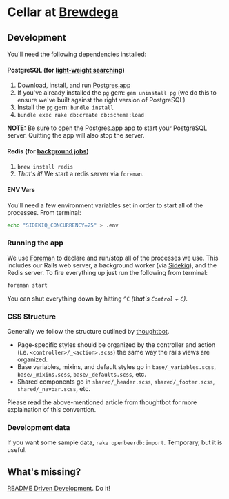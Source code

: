 # Cellar at [Brewdega](http://brewdega.com)

## Development

You'll need the following dependencies installed:

#### PostgreSQL (for [light-weight searching][texticle])
  1. Download, install, and run [Postgres.app][postgres.app]
  1. If you've already installed the `pg` gem: `gem uninstall pg` (we do this
     to ensure we've built against the right version of PostgreSQL)
  1. Install the `pg` gem: `bundle install`
  1. `bundle exec rake db:create db:schema:load`

**NOTE:** Be sure to open the Postgres.app app to start your PostgreSQL server.
Quitting the app will also stop the server.

#### Redis (for [background jobs][sidekiq])
  1. `brew install redis`
  1. _That's it!_ We start a redis server via `foreman`.

#### ENV Vars

You'll need a few environment variables set in order to start all of the
processes. From terminal:

```bash
echo "SIDEKIQ_CONCURRENCY=25" > .env
```

### Running the app

We use [Foreman][foreman] to declare and run/stop all of the processes we use.
This includes our Rails web server, a background worker (via
[Sidekiq][sidekiq]), and the Redis server. To fire everything up just run the
following from terminal:

```bash
foreman start
```

You can shut everything down by hitting `^C` _(that's `Control` + `C`)_.

### CSS Structure

Generally we follow the structure outlined by [thoughtbot][thoughtbot-css].

  * Page-specific styles should be organized by the controller and action (i.e.
    `<controller>/_<action>.scss`) the same way the rails views are organized.
  * Base variables, mixins, and default styles go in `base/_variables.scss`,
    `base/_mixins.scss`, `base/_defaults.scss`, etc.
  * Shared components go in `shared/_header.scss`, `shared/_footer.scss`,
    `shared/_navbar.scss`, etc.

Please read the above-mentioned article from thoughtbot for more explaination
of this convention.

### Development data

If you want some sample data, `rake openbeerdb:import`. Temporary, but it is
useful.

## What's missing?

[README Driven Development][rdd]. Do it!


[foreman]: https://devcenter.heroku.com/articles/procfile/
[postgres.app]: http://postgresapp.com/
[rdd]: http://tom.preston-werner.com/2010/08/23/readme-driven-development.html
[sidekiq]: https://github.com/mperham/sidekiq
[texticle]: https://tenderlove.github.com/texticle/
[thoughtbot-css]: http://robots.thoughtbot.com/post/25098505945/style-sheet-swag-architecting-your-applications-styles "Style Sheet Swag: architecting your applications styles"
